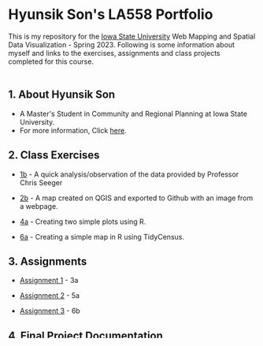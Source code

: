 # Hyunsik Son's LA558 Portfolio
This is my repository for the [Iowa State University](https://www.iastate.edu/) Web Mapping and Spatial Data Visualization - Spring 2023. Following is some information about myself and links to the exercises, assignments and class projects completed for this course.
<br>
<br>

## 1. About Hyunsik Son

- A Master's Student in Community and Regional Planning at Iowa State University. 
- For more information, Click [here](AboutHyunsikSon/AboutHyunsikSon.md).

## 2. Class Exercises

- [1b](exercises/1b_exercise/1b_exercise.md) - A quick analysis/observation of the data provided by Professor Chris Seeger

- [2b](exercises/2b_exercise/ex2b_2.md) - A map created on QGIS and exported to Github with an image from a webpage.

- [4a](exercises/4a_exercise/4a_exercise.md) - Creating two simple plots using R.

- [6a](exercises/6a_exercise/Exercise6a.md) - Creating a simple map  in R using TidyCensus.
       
## 3. Assignments

- [Assignment 1](assignments/assign1.md) - 3a

- [Assignment 2](assignments/assign2.md) - 5a

- [Assignment 3](assignments/assign3.md) - 6b

## 4. Final Project Documentation
<br>

## 5. Roadmap
<br>
